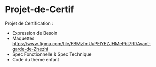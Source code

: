 # Projet-de-Certif

Projet de Certification : 

* Expression de Besoin 
* Maquettes https://www.figma.com/file/FBMzfmUuPElYEZJHMePbt7Rf/Avant-garde-de-Zhezhi
* Spec Fonctionnelle & Spec Technique 
* Code du theme enfant
